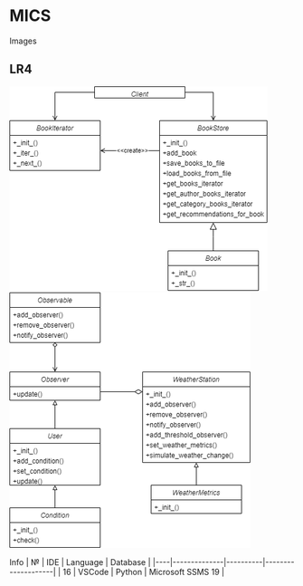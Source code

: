 # MICS

Images
## LR4
![LR4 first part](lr4-1.png)
![LR4 second part](lr4-2.png)

Info
| №  |      IDE     | Language |      Database      |
|----|--------------|----------|--------------------|
| 16 |    VSCode    |  Python  | Microsoft SSMS 19  |